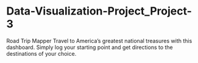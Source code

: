 # Data-Visualization-Project_Project-3
Road Trip Mapper
Travel to America’s greatest national treasures with this dashboard. Simply log your starting point and get directions to the destinations of your choice.
